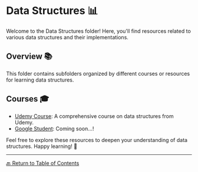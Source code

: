 # Data Structures 📊

Welcome to the Data Structures folder! Here, you'll find resources related to various data structures and their implementations.

## Overview 📚

This folder contains subfolders organized by different courses or resources for learning data structures.

## Courses 🎓

- [Udemy Course](./1-UdemyCourse/README.md): A comprehensive course on data structures from Udemy.
- [Google Student](./2-GoogleStudent/README.md): Coming soon...!

Feel free to explore these resources to deepen your understanding of data structures. Happy learning! 🚀

---

[🔙 Return to Table of Contents](/README.md)
